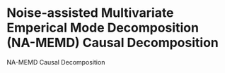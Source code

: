 # Noise-assisted Multivariate Emperical Mode Decomposition (NA-MEMD) Causal Decomposition
NA-MEMD Causal Decomposition 
